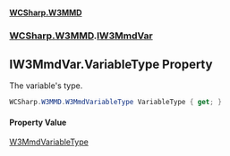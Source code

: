 #### [WCSharp.W3MMD](index.md 'index')
### [WCSharp.W3MMD](WCSharp.W3MMD.md 'WCSharp.W3MMD').[IW3MmdVar](WCSharp.W3MMD.IW3MmdVar.md 'WCSharp.W3MMD.IW3MmdVar')

## IW3MmdVar.VariableType Property

The variable's type.

```csharp
WCSharp.W3MMD.W3MmdVariableType VariableType { get; }
```

#### Property Value
[W3MmdVariableType](WCSharp.W3MMD.W3MmdVariableType.md 'WCSharp.W3MMD.W3MmdVariableType')